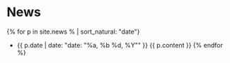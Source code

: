 News
====
{% for p in site.news % | sort_natural: "date"}
- {{ p.date | date: "date: "%a, %b %d, %Y"" }}
    {{ p.content }}
{% endfor %}


